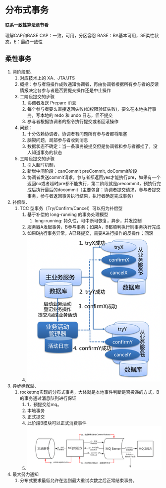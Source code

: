 # 分布式事务
**联系一致性算法章节看**

理解CAP和BASE
CAP：一致，可用，分区容忍
BASE：BA基本可用，SE柔性状态，E：最终一致性


## 柔性事务
1. 两阶段型、
   1. 对应技术上的 XA、JTA/JTS
   2. 概括：参与者将操作成败通知协调者，再由协调者根据所有参与者的反馈情报决定各参与者是否要提交操作还是中止操作
   3. 二阶段提交的步骤
      1. 协调者发送 Prepare 消息
      2. 每个参与者要么直接返回失败(如权限验证失败)，要么在本地执行事务，写本地的 redo 和 undo 日志，但不提交
      3. 参与者根据协调者的指令执行提交或者回滚操作
   4. 问题：
      1. 十分依赖协调者，协调者有问题所有参与者都将阻塞
      2. 脑裂问题，局部参与者收到消息
      3. 数据状态不确定：当一条事务被提交但是协调者和参与者都挂了，没人知道事务的状态
   5. 三阶段提交的步骤
      1. 引入超时机制，
      2. 新增中间阶段：canCommit preCommit, doCommit阶段
      3. 协调者发送commit请求，参与者都返回yes才能执行pre，如果有一个返回no或者超时pre都不能执行，第二阶段就是precommit，预执行完成后执行最后的docommit（主要包含：协调者提交请求，参与者提交事务，参与者返回事务执行结果，执行者确定完成事务）
2. 补偿型、
   1. TCC 型事务（Try/Confirm/Cancel）可以归为补偿型
      1. 基于补偿的 long-running 的事务处理模型
         1. long-running: 持久性，可中断可恢复，异步，并发控制
      2. 服务器A发起事务，B参与事务；如果A，B都顺利执行则事务执行完成
      3. 如果B执行事务异常，A已经提交，需要A进行操作的反操作；回滚
      4. ![](/技术学习流程/pic/2023-07-06-09-47-56.png)
3. 异步确保型、
   1. rocketmq实现的分布式事务，大体就是本地事件判断是否投递的方式，B的事务通过消息队列进行保证
      1. 1，预提交给mq。
      2. 本地事务
      3. 正式提交
      4. 此阶段B模块可以正式消费事件
      5. ![](/技术学习流程/pic/2023-07-06-09-51-27.png)
4. 最大努力通知
   1. 分布式要求最低允许在达到最大重试次数之后正常结束事务。


